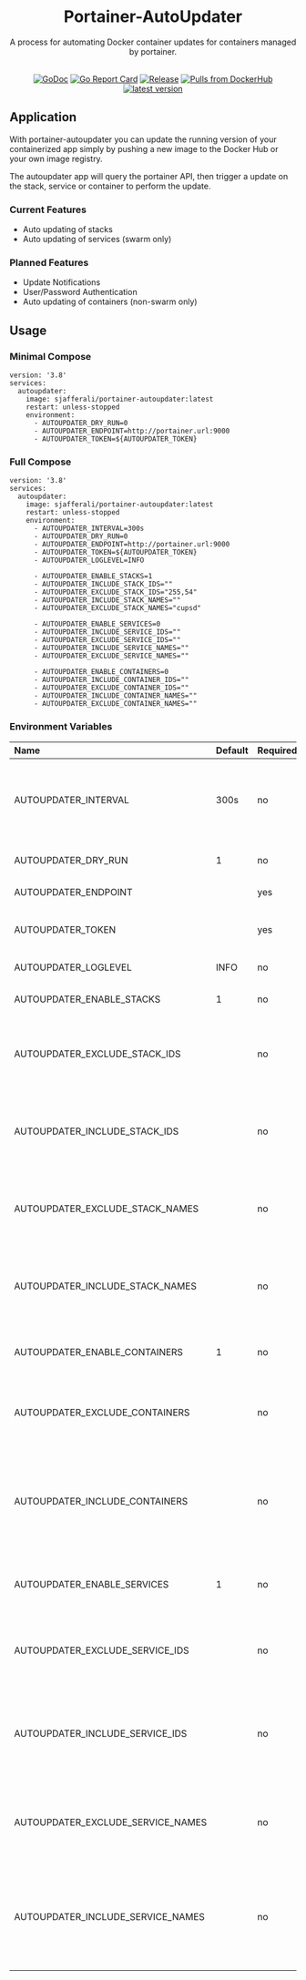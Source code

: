 <div align="center">

  # Portainer-AutoUpdater

  A process for automating Docker container updates for containers managed by portainer.
  <br/><br/>

[![GoDoc](https://godoc.org/github.com/sjafferali/portainer-autoupdater?status.svg)](https://pkg.go.dev/github.com/sjafferali/portainer-autoupdater)
[![Go Report Card](https://goreportcard.com/badge/github.com/sjafferali/portainer-autoupdater)](https://goreportcard.com/report/github.com/sjafferali/portainer-autoupdater)
[![Release](https://github.com/sjafferali/portainer-autoupdater/actions/workflows/release.yaml/badge.svg)](https://github.com/sjafferali/portainer-autoupdater/actions?query=branch%3Amain)
[![Pulls from DockerHub](https://img.shields.io/docker/pulls/sjafferali/portainer-autoupdater.svg)](https://hub.docker.com/r/sjafferali/portainer-autoupdater)
[![latest version](https://img.shields.io/github/tag/sjafferali/portainer-autoupdater.svg)](https://github.com/sjafferali/portainer-autoupdater/releases)

</div>

## Application

With portainer-autoupdater you can update the running version of your containerized app simply by pushing a new image to the Docker Hub or your own image registry.

The autoupdater app will query the portainer API, then trigger a  update on the stack, service or container to perform the update.

### Current Features
- Auto updating of stacks
- Auto updating of services (swarm only)

### Planned Features
- Update Notifications
- User/Password Authentication
- Auto updating of containers (non-swarm only)

## Usage

### Minimal Compose
```
version: '3.8'
services:
  autoupdater:
    image: sjafferali/portainer-autoupdater:latest
    restart: unless-stopped
    environment:
      - AUTOUPDATER_DRY_RUN=0
      - AUTOUPDATER_ENDPOINT=http://portainer.url:9000
      - AUTOUPDATER_TOKEN=${AUTOUPDATER_TOKEN}
```

### Full Compose
```
version: '3.8'
services:
  autoupdater:
    image: sjafferali/portainer-autoupdater:latest
    restart: unless-stopped
    environment:
      - AUTOUPDATER_INTERVAL=300s
      - AUTOUPDATER_DRY_RUN=0
      - AUTOUPDATER_ENDPOINT=http://portainer.url:9000
      - AUTOUPDATER_TOKEN=${AUTOUPDATER_TOKEN}
      - AUTOUPDATER_LOGLEVEL=INFO

      - AUTOUPDATER_ENABLE_STACKS=1
      - AUTOUPDATER_INCLUDE_STACK_IDS=""
      - AUTOUPDATER_EXCLUDE_STACK_IDS="255,54"
      - AUTOUPDATER_INCLUDE_STACK_NAMES=""
      - AUTOUPDATER_EXCLUDE_STACK_NAMES="cupsd"

      - AUTOUPDATER_ENABLE_SERVICES=0
      - AUTOUPDATER_INCLUDE_SERVICE_IDS=""
      - AUTOUPDATER_EXCLUDE_SERVICE_IDS=""
      - AUTOUPDATER_INCLUDE_SERVICE_NAMES=""
      - AUTOUPDATER_EXCLUDE_SERVICE_NAMES=""

      - AUTOUPDATER_ENABLE_CONTAINERS=0
      - AUTOUPDATER_INCLUDE_CONTAINER_IDS=""
      - AUTOUPDATER_EXCLUDE_CONTAINER_IDS=""
      - AUTOUPDATER_INCLUDE_CONTAINER_NAMES=""
      - AUTOUPDATER_EXCLUDE_CONTAINER_NAMES=""
```

### Environment Variables

| Name | Default | Required | Description |
|:--|:--|:--|:--|
| AUTOUPDATER_INTERVAL | 300s | no | interval at which the updater checks for image updates to be performed |
| AUTOUPDATER_DRY_RUN | 1 | no | only log, but don't perform updates |
| AUTOUPDATER_ENDPOINT |  | yes | portainer api endpoint |
| AUTOUPDATER_TOKEN |  | yes | portioner api token to use for authentication |
| AUTOUPDATER_LOGLEVEL | INFO | no | loglevel to use for runs |
| AUTOUPDATER_ENABLE_STACKS | 1 | no | enable checking for stack updates |
| AUTOUPDATER_EXCLUDE_STACK_IDS |  | no | stack IDs of stacks that should be excluded from auto update |
| AUTOUPDATER_INCLUDE_STACK_IDS |  | no | stack IDs of stacks that should be included from checks; if not set, all stacks are included |
| AUTOUPDATER_EXCLUDE_STACK_NAMES |  | no | stack names of stacks that should be excluded from auto update |
| AUTOUPDATER_INCLUDE_STACK_NAMES |  | no | stack names of stacks that should be included from checks; if not set, all stacks are included |
| AUTOUPDATER_ENABLE_CONTAINERS | 1 | no | enable checking for container updates |
| AUTOUPDATER_EXCLUDE_CONTAINERS |  | no | container IDs of containers that should be excluded from auto update |
| AUTOUPDATER_INCLUDE_CONTAINERS |  | no | containers IDs of containers that should be included from checks; if not set, all containers are included |
| AUTOUPDATER_ENABLE_SERVICES | 1 | no | enable checking for service updates (swarm only) |
| AUTOUPDATER_EXCLUDE_SERVICE_IDS |  | no | service IDs of services that should be excluded from auto update |
| AUTOUPDATER_INCLUDE_SERVICE_IDS |  | no | services IDs of services that should be included from checks; if not set, all services are included |
| AUTOUPDATER_EXCLUDE_SERVICE_NAMES |  | no | service names of services that should be excluded from auto update |
| AUTOUPDATER_INCLUDE_SERVICE_NAMES |  | no | services names of services that should be included from checks; if not set, all services are included |
